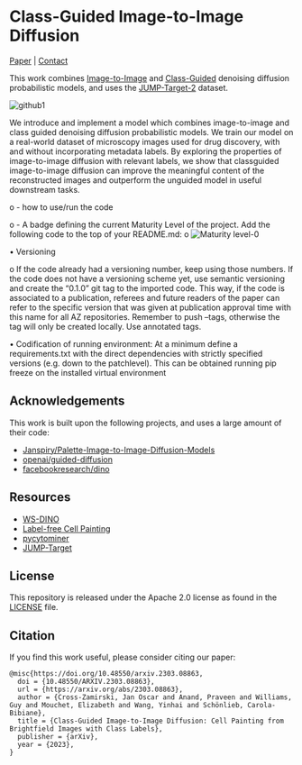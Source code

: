 # Class-Guided Image-to-Image Diffusion
[Paper](https://arxiv.org/pdf/2303.08863.pdf) | [Contact](https://crosszamirski.github.io/)

This work combines [Image-to-Image](https://arxiv.org/abs/2111.05826) and [Class-Guided](https://arxiv.org/abs/2105.05233) denoising diffusion probabilistic models, and uses the [JUMP-Target-2](https://github.com/jump-cellpainting/JUMP-Target) dataset.

![github1](https://user-images.githubusercontent.com/88771963/225577111-ee89a836-c317-4242-abb9-bbdc4e05d98b.jpg)



We introduce and implement a model which combines image-to-image and class guided denoising diffusion probabilistic models. We train our model on a real-world dataset of microscopy images used for drug discovery, with and without incorporating metadata labels. By exploring the properties of image-to-image diffusion with relevant labels, we show that classguided image-to-image diffusion can improve the meaningful content of the reconstructed images and outperform the unguided model in useful downstream tasks.


o -  how to use/run the code 


o -  A badge defining the current Maturity Level of the project. Add the following code to the top of your README.md: 
 o ![Maturity level-0](https://protect-de.mimecast.com/s/d7xECXQy0PuOOxLKBsVnx1f?domain=img.shields.io)


• Versioning 

o If the code already had a versioning number, keep using those numbers. If the code does not have a versioning scheme yet, use semantic versioning and create the “0.1.0” git tag to the imported code. This way, if the code is associated to a publication, referees and future readers of the paper can refer to the specific version that was given at publication approval time with this name for all AZ repositories. Remember to push –tags, otherwise the tag will only be created locally. Use annotated tags. 


• Codification of running environment: At a minimum define a requirements.txt with the direct dependencies with strictly specified versions (e.g. down to the patchlevel). This can be obtained running pip freeze on the installed virtual environment 


## Acknowledgements

This work is built upon the following projects, and uses a large amount of their code:
- [Janspiry/Palette-Image-to-Image-Diffusion-Models](https://github.com/Janspiry/Palette-Image-to-Image-Diffusion-Models)
- [openai/guided-diffusion](https://github.com/openai/guided-diffusion)
- [facebookresearch/dino](https://github.com/facebookresearch/dino)


## Resources

- [WS-DINO](https://github.com/crosszamirski/WS-DINO)
- [Label-free Cell Painting](https://github.com/crosszamirski/Label-free-prediction-of-Cell-Painting-from-brightfield-images)
- [pycytominer](https://github.com/cytomining/pycytominer)
- [JUMP-Target](https://github.com/jump-cellpainting/JUMP-Target)


## License
This repository is released under the Apache 2.0 license as found in the [LICENSE](LICENSE) file.

## Citation
If you find this work useful, please consider citing our paper:
```
@misc{https://doi.org/10.48550/arxiv.2303.08863,
  doi = {10.48550/ARXIV.2303.08863},
  url = {https://arxiv.org/abs/2303.08863},
  author = {Cross-Zamirski, Jan Oscar and Anand, Praveen and Williams, Guy and Mouchet, Elizabeth and Wang, Yinhai and Schönlieb, Carola-Bibiane},
  title = {Class-Guided Image-to-Image Diffusion: Cell Painting from Brightfield Images with Class Labels},
  publisher = {arXiv},
  year = {2023},
}

